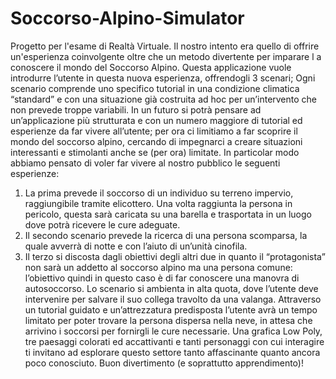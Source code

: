 # Soccorso-Alpino-Simulator
Progetto per l'esame di Realtà Virtuale. Il nostro intento era quello di offrire un'esperienza coinvolgente oltre che un metodo divertente per imparare l a conoscere il mondo del Soccorso Alpino. 
Questa applicazione vuole introdurre l’utente in questa nuova esperienza, offrendogli 3 scenari; Ogni scenario comprende uno specifico tutorial in una condizione climatica “standard” e con una situazione già costruita ad hoc per un’intervento che non prevede troppe variabili. In un futuro si potrà pensare ad un’applicazione più strutturata e con un numero maggiore di tutorial ed esperienze da far vivere all’utente; per ora ci limitiamo a far scoprire il mondo del soccorso alpino, cercando di impegnarci a creare situazioni interessanti e stimolanti anche se (per ora) limitate. In particolar modo abbiamo pensato di voler far vivere al nostro pubblico le seguenti esperienze:
1. La prima prevede il soccorso di un individuo su terreno impervio, raggiungibile tramite elicottero. Una volta raggiunta la persona in pericolo, questa sarà caricata su una barella e trasportata in un luogo dove potrà ricevere le cure adeguate. 
2. Il secondo scenario prevede la ricerca di una persona scomparsa, la quale avverrà di notte e con l’aiuto di un’unità cinofila.
3. Il terzo si discosta dagli obiettivi degli altri due in quanto il “protagonista” non sarà un addetto al soccorso alpino ma una persona comune: l’obiettivo quindi in questo caso è di far conoscere una manovra di autosoccorso. Lo scenario si ambienta in alta quota, dove l’utente deve intervenire per salvare il suo collega travolto da una valanga. Attraverso un tutorial guidato e un’attrezzatura predisposta l’utente avrà un tempo limitato per poter trovare la persona dispersa nella neve, in attesa che arrivino i soccorsi per fornirgli le cure necessarie. 
Una grafica Low Poly,  tre paesaggi colorati ed accattivanti e tanti personaggi con cui interagire ti invitano ad esplorare questo settore tanto affascinante quanto ancora poco conosciuto.
Buon divertimento (e soprattutto apprendimento)!
